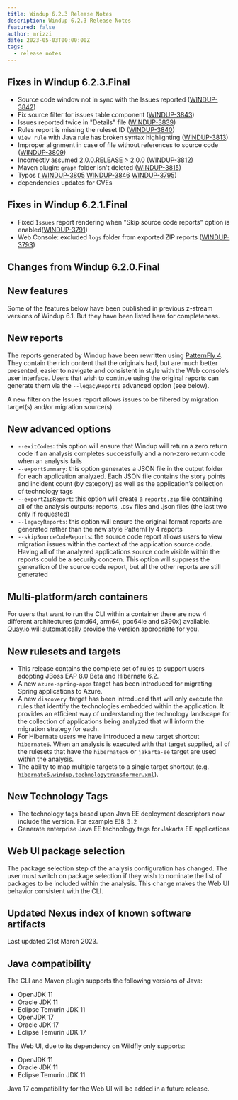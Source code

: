 ```yaml
---
title: Windup 6.2.3 Release Notes
description: Windup 6.2.3 Release Notes
featured: false
author: mrizzi
date: 2023-05-03T00:00:00Z
tags:
  - release notes
---
```


## Fixes in Windup 6.2.3.Final
 
- Source code window not in sync with the Issues reported ([WINDUP-3842](https://issues.redhat.com/browse/WINDUP-3842))
- Fix source filter for issues table component ([WINDUP-3843](https://issues.redhat.com/browse/WINDUP-3843))
- Issues reported twice in "Details" file ([WINDUP-3839](https://issues.redhat.com/browse/WINDUP-3839))
- Rules report is missing the ruleset ID ([WINDUP-3840](https://issues.redhat.com/browse/WINDUP-3840))
- `View rule` with Java rule has broken syntax highlighting ([WINDUP-3813](https://issues.redhat.com/browse/WINDUP-3813))
- Improper alignment in case of file without references to source code ([WINDUP-3809](https://issues.redhat.com/browse/WINDUP-3809))
- Incorrectly assumed 2.0.0.RELEASE > 2.0.0 ([WINDUP-3812](https://issues.redhat.com/browse/WINDUP-3812))
- Maven plugin: `graph` folder isn't deleted ([WINDUP-3815](https://issues.redhat.com/browse/WINDUP-3815))
- Typos ([ WINDUP-3805](https://issues.redhat.com/browse/WINDUP-3805) [WINDUP-3846](https://issues.redhat.com/browse/WINDUP-3846) [WINDUP-3795](https://issues.redhat.com/browse/WINDUP-3795))
- dependencies updates for CVEs

## Fixes in Windup 6.2.1.Final

- Fixed `Issues` report rendering when "Skip source code reports" option is enabled([WINDUP-3791](https://issues.redhat.com/browse/WINDUP-3791))
- Web Console: excluded `logs` folder from exported ZIP reports ([WINDUP-3793](https://issues.redhat.com/browse/WINDUP-3793))

## Changes from Windup 6.2.0.Final

## New features
Some of the features below have been published in previous z-stream versions of Windup 6.1. But they have been listed here for completeness.  

## New reports
The reports generated by Windup have been rewritten using [PatternFly 4](https://www.patternfly.org/v4/). They contain the rich content that the originals had, but are much better presented, easier to navigate and consistent in style with the Web console’s user interface. Users that wish to continue using the original reports can generate them via the `--legacyReports` advanced option (see below).

A new filter on the Issues report allows issues to be filtered by migration target(s) and/or migration source(s).

## New advanced options
- `--exitCodes`: this option will ensure that Windup will return a zero return code if an analysis completes successfully and a non-zero return code when an analysis fails
- `--exportSummary`: this option generates a JSON file in the output folder for each application analyzed. Each JSON file contains the story points and incident count (by category) as well as the application’s collection of technology tags
- `--exportZipReport`: this option will create a `reports.zip` file containing all of the analysis outputs; reports, .csv files and .json files (the last two only if requested)
- `--legacyReports`: this option will ensure the original format reports are generated rather than the new style PatternFly 4 reports
- `--skipSourceCodeReports`: the source code report allows users to view migration issues within the context of the application source code. Having all of the analyzed applications source code visible within the reports could be a security concern. This option will suppress the generation of the source code report, but all the other reports are still generated

## Multi-platform/arch containers
For users that want to run the CLI within a container there are now 4 different architectures (amd64, arm64, ppc64le and s390x) available. [Quay.io](https://quay.io/repository/windupeng/windup-cli-openshift?tab=tags&tag=6.2.0.Final) will automatically provide the version appropriate for you.

## New rulesets and targets
- This release contains the complete set of rules to support users adopting JBoss EAP 8.0 Beta and Hibernate 6.2.
- A new `azure-spring-apps` target has been introduced for migrating Spring applications to Azure.
- A new `discovery `target has been introduced that will only execute the rules that identify the technologies embedded within the application. It provides an efficient way of understanding the technology landscape for the collection of applications being analyzed that will inform the migration strategy for each.
- For Hibernate users we have introduced a new target shortcut `hibernate6`. When an analysis is executed with that target supplied, all of the rulesets that have the `hibernate:6` or `jakarta-ee` target are used within the analysis.
- The ability to map multiple targets to a single target shortcut (e.g. [`hibernate6.windup.technologytransformer.xml`](https://github.com/windup/windup-rulesets/blob/6.2.0.Final/rules/rules-reviewed/eap8/hibernate6.windup.technologytransformer.xml)).

## New Technology Tags
- The technology tags based upon Java EE deployment descriptors now include the version. For example `EJB 3.2`
- Generate enterprise Java EE technology tags for Jakarta EE applications

## Web UI package selection
The package selection step of the analysis configuration has changed. The user must switch on package selection if they wish to nominate the list of packages to be included within the analysis. This change makes the Web UI behavior consistent with the CLI.  

## Updated Nexus index of known software artifacts
Last updated 21st March 2023.

## Java compatibility
The CLI and Maven plugin supports the following versions of Java:

- OpenJDK 11
- Oracle JDK 11
- Eclipse Temurin JDK 11
- OpenJDK 17
- Oracle JDK 17
- Eclipse Temurin JDK 17

The Web UI, due to its dependency on Wildfly only supports:

- OpenJDK 11
- Oracle JDK 11
- Eclipse Temurin JDK 11

Java 17 compatibility for the Web UI will be added in a future release.   







